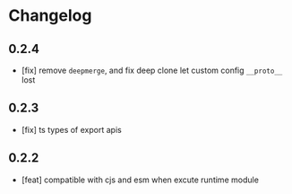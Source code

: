 # Changelog

## 0.2.4

- [fix] remove `deepmerge`, and fix deep clone let custom config `__proto__` lost

## 0.2.3

- [fix] ts types of export apis

## 0.2.2

- [feat] compatible with cjs and esm when excute runtime module
